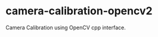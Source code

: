 camera-calibration-opencv2
==========================

Camera Calibration using OpenCV cpp interface.
